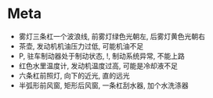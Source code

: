 # Meta
- 雾灯三条杠一个波浪线, 前雾灯绿色光朝左, 后雾灯黄色光朝右
- 茶壶, 发动机机油压力过低, 可能机油不足
- P, 驻车制动器处于制动状态, !, 制动系统异常, 不能上路
- 红色水里温度计, 发动机温度过高, 可能是冷却液不足
- 六条杠前照灯, 向下的近光, 直的远光
- 半弧形前风窗, 矩形后风窗, 一条杠刮水器, 加个水洗涤器